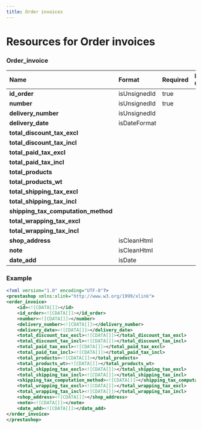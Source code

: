 ```yaml
---
title: Order invoices
---
```


# Resources for Order invoices

### Order_invoice

|                Name                 |    Format    | Required | Read Only | Max size | Not filterable | Description |
| :---------------------------------- | :----------- | :------- | :-------- | :------- | :------------- | :---------- |
| **id_order**                        | isUnsignedId | true     |           |          |                |             |
| **number**                          | isUnsignedId | true     |           |          |                |             |
| **delivery_number**                 | isUnsignedId |          |           |          |                |             |
| **delivery_date**                   | isDateFormat |          |           |          |                |             |
| **total_discount_tax_excl**         |              |          |           |          |                |             |
| **total_discount_tax_incl**         |              |          |           |          |                |             |
| **total_paid_tax_excl**             |              |          |           |          |                |             |
| **total_paid_tax_incl**             |              |          |           |          |                |             |
| **total_products**                  |              |          |           |          |                |             |
| **total_products_wt**               |              |          |           |          |                |             |
| **total_shipping_tax_excl**         |              |          |           |          |                |             |
| **total_shipping_tax_incl**         |              |          |           |          |                |             |
| **shipping_tax_computation_method** |              |          |           |          |                |             |
| **total_wrapping_tax_excl**         |              |          |           |          |                |             |
| **total_wrapping_tax_incl**         |              |          |           |          |                |             |
| **shop_address**                    | isCleanHtml  |          |           | 1000     |                |             |
| **note**                            | isCleanHtml  |          |           | 65000    |                |             |
| **date_add**                        | isDate       |          |           |          |                |             |


### Example

```xml
<?xml version="1.0" encoding="UTF-8"?>
<prestashop xmlns:xlink="http://www.w3.org/1999/xlink">
<order_invoice>
	<id><![CDATA[]]></id>
	<id_order><![CDATA[]]></id_order>
	<number><![CDATA[]]></number>
	<delivery_number><![CDATA[]]></delivery_number>
	<delivery_date><![CDATA[]]></delivery_date>
	<total_discount_tax_excl><![CDATA[]]></total_discount_tax_excl>
	<total_discount_tax_incl><![CDATA[]]></total_discount_tax_incl>
	<total_paid_tax_excl><![CDATA[]]></total_paid_tax_excl>
	<total_paid_tax_incl><![CDATA[]]></total_paid_tax_incl>
	<total_products><![CDATA[]]></total_products>
	<total_products_wt><![CDATA[]]></total_products_wt>
	<total_shipping_tax_excl><![CDATA[]]></total_shipping_tax_excl>
	<total_shipping_tax_incl><![CDATA[]]></total_shipping_tax_incl>
	<shipping_tax_computation_method><![CDATA[]]></shipping_tax_computation_method>
	<total_wrapping_tax_excl><![CDATA[]]></total_wrapping_tax_excl>
	<total_wrapping_tax_incl><![CDATA[]]></total_wrapping_tax_incl>
	<shop_address><![CDATA[]]></shop_address>
	<note><![CDATA[]]></note>
	<date_add><![CDATA[]]></date_add>
</order_invoice>
</prestashop>
```

